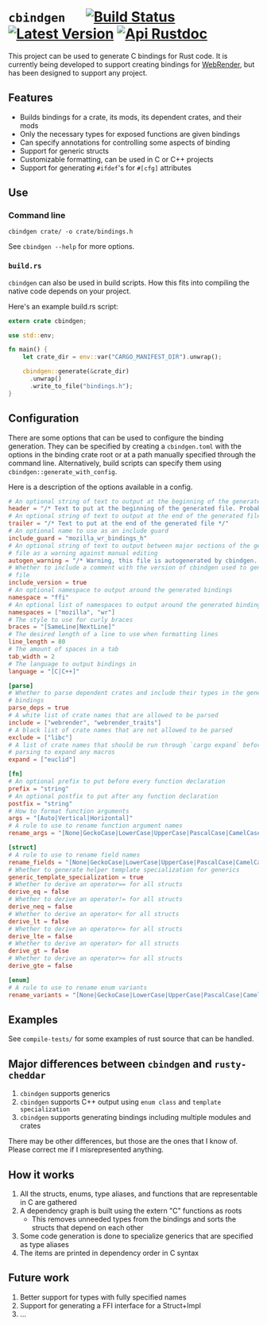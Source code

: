# `cbindgen` &emsp; [![Build Status]][travis] [![Latest Version]][crates.io] [![Api Rustdoc]][rustdoc]

[Build Status]: https://api.travis-ci.org/eqrion/cbindgen.svg?branch=master
[travis]: https://travis-ci.org/eqrion/cbindgen
[Latest Version]: https://img.shields.io/crates/v/cbindgen.svg
[crates.io]: https://crates.io/crates/cbindgen
[Api Rustdoc]: https://img.shields.io/badge/api-rustdoc-blue.svg
[rustdoc]: https://eqrion.github.io/cbindgen/cbindgen

This project can be used to generate C bindings for Rust code. It is currently being developed to support creating bindings for [WebRender](https://github.com/servo/webrender/), but has been designed to support any project.

## Features

  * Builds bindings for a crate, its mods, its dependent crates, and their mods
  * Only the necessary types for exposed functions are given bindings
  * Can specify annotations for controlling some aspects of binding
  * Support for generic structs
  * Customizable formatting, can be used in C or C++ projects
  * Support for generating `#ifdef`'s for `#[cfg]` attributes

## Use

### Command line

`cbindgen crate/ -o crate/bindings.h`

See `cbindgen --help` for more options.

### `build.rs`

`cbindgen` can also be used in build scripts. How this fits into compiling the native code depends on your project.

Here's an example build.rs script:
```rust
extern crate cbindgen;

use std::env;

fn main() {
    let crate_dir = env::var("CARGO_MANIFEST_DIR").unwrap();

    cbindgen::generate(&crate_dir)
      .unwrap()
      .write_to_file("bindings.h");
}

```

## Configuration

There are some options that can be used to configure the binding generation. They can be specified by creating a `cbindgen.toml` with the options in the binding crate root or at a path manually specified through the command line. Alternatively, build scripts can specify them using `cbindgen::generate_with_config`.

Here is a description of the options available in a config.

```toml
# An optional string of text to output at the beginning of the generated file
header = "/* Text to put at the beginning of the generated file. Probably a license. */"
# An optional string of text to output at the end of the generated file
trailer = "/* Text to put at the end of the generated file */"
# An optional name to use as an include guard
include_guard = "mozilla_wr_bindings_h"
# An optional string of text to output between major sections of the generated
# file as a warning against manual editing
autogen_warning = "/* Warning, this file is autogenerated by cbindgen. Don't modify this manually. */"
# Whether to include a comment with the version of cbindgen used to generate the
# file
include_version = true
# An optional namespace to output around the generated bindings
namespace = "ffi"
# An optional list of namespaces to output around the generated bindings
namespaces = ["mozilla", "wr"]
# The style to use for curly braces
braces = "[SameLine|NextLine]"
# The desired length of a line to use when formatting lines
line_length = 80
# The amount of spaces in a tab
tab_width = 2
# The language to output bindings in
language = "[C|C++]"

[parse]
# Whether to parse dependent crates and include their types in the generated
# bindings
parse_deps = true
# A white list of crate names that are allowed to be parsed
include = ["webrender", "webrender_traits"]
# A black list of crate names that are not allowed to be parsed
exclude = ["libc"]
# A list of crate names that should be run through `cargo expand` before
# parsing to expand any macros
expand = ["euclid"]

[fn]
# An optional prefix to put before every function declaration
prefix = "string"
# An optional postfix to put after any function declaration
postfix = "string"
# How to format function arguments
args = "[Auto|Vertical|Horizontal]"
# A rule to use to rename function argument names
rename_args = "[None|GeckoCase|LowerCase|UpperCase|PascalCase|CamelCase|SnakeCase|ScreamingSnakeCase|QualifiedScreamingSnakeCase]"

[struct]
# A rule to use to rename field names
rename_fields = "[None|GeckoCase|LowerCase|UpperCase|PascalCase|CamelCase|SnakeCase|ScreamingSnakeCase|QualifiedScreamingSnakeCase]"
# Whether to generate helper template specialization for generics
generic_template_specialization = true
# Whether to derive an operator== for all structs
derive_eq = false
# Whether to derive an operator!= for all structs
derive_neq = false
# Whether to derive an operator< for all structs
derive_lt = false
# Whether to derive an operator<= for all structs
derive_lte = false
# Whether to derive an operator> for all structs
derive_gt = false
# Whether to derive an operator>= for all structs
derive_gte = false

[enum]
# A rule to use to rename enum variants
rename_variants = "[None|GeckoCase|LowerCase|UpperCase|PascalCase|CamelCase|SnakeCase|ScreamingSnakeCase|QualifiedScreamingSnakeCase]"

```

## Examples

See `compile-tests/` for some examples of rust source that can be handled.

## Major differences between `cbindgen` and `rusty-cheddar`

1. `cbindgen` supports generics
2. `cbindgen` supports C++ output using `enum class` and `template specialization`
3. `cbindgen` supports generating bindings including multiple modules and crates

There may be other differences, but those are the ones that I know of. Please correct me if I misrepresented anything.

## How it works

1. All the structs, enums, type aliases, and functions that are representable in C are gathered
2. A dependency graph is built using the extern "C" functions as roots
    * This removes unneeded types from the bindings and sorts the structs that depend on each other
3. Some code generation is done to specialize generics that are specified as type aliases
4. The items are printed in dependency order in C syntax

## Future work

1. Better support for types with fully specified names
2. Support for generating a FFI interface for a Struct+Impl
3. ...
